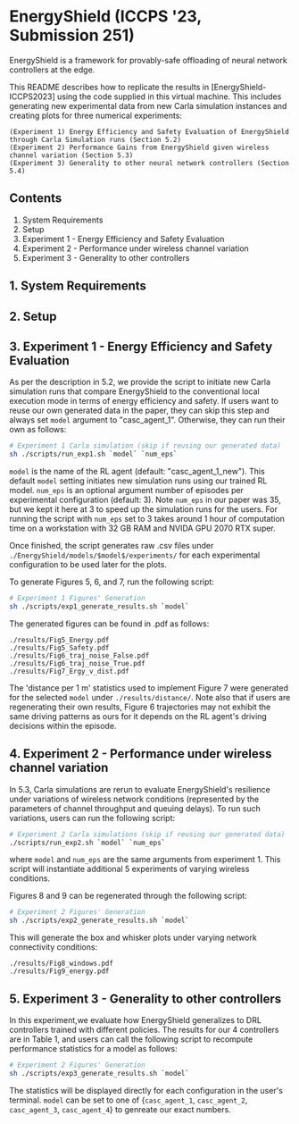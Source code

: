 # EnergyShield (ICCPS '23, Submission 251)

EnergyShield is a framework for provably-safe offloading of neural network controllers at the edge. 
<!-- It is described in the enclosed submission ICCPS_2023.pdf, hereafter referred to as [EnergyShield-ICCPS2023] -->

This README describes how to replicate the results in [EnergyShield-ICCPS2023] using the code supplied in this virtual machine. This includes generating new experimental data from new Carla simulation instances and creating plots for three numerical experiments:

	(Experiment 1) Energy Efficiency and Safety Evaluation of EnergyShield through Carla Simulation runs (Section 5.2)
	(Experiment 2) Performance Gains from EnergyShield given wireless channel variation (Section 5.3)
	(Experiment 3) Generality to other neural network controllers (Section 5.4) 

## Contents

1. System Requirements
2. Setup
3. Experiment 1 - Energy Efficiency and Safety Evaluation
4. Experiment 2 - Performance under wireless channel variation
5. Experiment 3 - Generality to other controllers

## 1. System Requirements

## 2. Setup

## 3. Experiment 1 - Energy Efficiency and Safety Evaluation
<!-- Need to explain S, N, and this will run 12 experiments -->
As per the description in 5.2, we provide the script to initiate new Carla simulation runs that compare EnergyShield to the conventional local execution mode in terms of energy efficiency and safety. 
If users want to reuse our own generated data in the paper, they can skip this step and always set `model` argument to "casc_agent_1". Otherwise, they can run their own as follows:
```Bash
# Experiment 1 Carla simulation (skip if reusing our generated data)
sh ./scripts/run_exp1.sh `model` `num_eps`
```
`model` is the name of the RL agent (default: "casc_agent_1_new"). This default `model` setting initiates new simulation runs using our trained RL model. `num_eps` is an optional argument number of episodes per experimental configuration (default: 3). Note `num_eps` in our paper was 35, but we kept it here at 3 to speed up the simulation runs for the users. For running the script with `num_eps` set to 3 takes around 1 hour of computation time on a workstation with 32 GB RAM and NVIDA GPU 2070 RTX super. 

Once finished, the script generates raw .csv files under `./EnergyShield/models/$model$/experiments/` for each experimental configuration to be used later for the plots. 

To generate Figures 5, 6, and 7, run the following script:
```Bash
# Experiment 1 Figures' Generation
sh ./scripts/exp1_generate_results.sh `model`
```
The generated figures can be found in .pdf as follows:

	./results/Fig5_Energy.pdf
	./results/Fig5_Safety.pdf
	./results/Fig6_traj_noise_False.pdf
	./results/Fig6_traj_noise_True.pdf
	./results/Fig7_Ergy_v_dist.pdf

The 'distance per 1 m' statistics used to implement Figure 7 were generated for the selected `model` under `./results/distance/`. Note also that if users are regenerating their own results, Figure 6 trajectories may not exhibit the same driving patterns as ours for it depends on the RL agent's driving decisions within the episode.

## 4. Experiment 2 - Performance under wireless channel variation
In 5.3, Carla simulations are rerun to evaluate EnergyShield's resilience under variations of wireless network conditions (represented by the parameters of channel throughput and queuing delays). To run such variations, users can run the following script:
```Bash
# Experiment 2 Carla simulations (skip if reusing our generated data)
./scripts/run_exp2.sh `model` `num_eps`
```
where `model` and `num_eps` are the same arguments from experiment 1. This script will instantiate additional 5 experiments of varying wireless conditions. 

Figures 8 and 9 can be regenerated through the following script:
```Bash
# Experiment 2 Figures' Generation
sh ./scripts/exp2_generate_results.sh `model`
```

This will generate the box and whisker plots under varying network connectivity conditions:

	./results/Fig8_windows.pdf
	./results/Fig9_energy.pdf

## 5. Experiment 3 - Generality to other controllers

In this experiment,we evaluate how EnergyShield generalizes to DRL controllers trained with different policies. The results for our 4 controllers are in Table 1, and users can call the following script to recompute performance statistics for a model as follows:
```Bash
# Experiment 2 Figures' Generation
sh ./scripts/exp3_generate_results.sh `model`
```
The statistics will be displayed directly for each configuration in the user's terminal. `model` can be set to one of {`casc_agent_1`, `casc_agent_2`, `casc_agent_3`, `casc_agent_4`} to genreate our exact numbers.